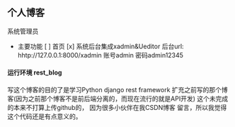 ## 个人博客
系统管理员　
- 主要功能
[ ] 首页
[x] 系统后台集成xadmin&Ueditor
后台url: hhtp://127.0.0.1:8000/xadmin
账号admin
密码admin12345

#### 运行环境 rest_blog
写这个博客的目的了是学习Python django rest framework 扩充之前写的那个博客(因为之前那个博客不是前后端分离的，而现在流行的就是API开发)
这个未完成的本来不打算上传github的， 因为很多小伙伴在我CSDN博客 留言，所以我觉得这个代码还是有点意义的。

